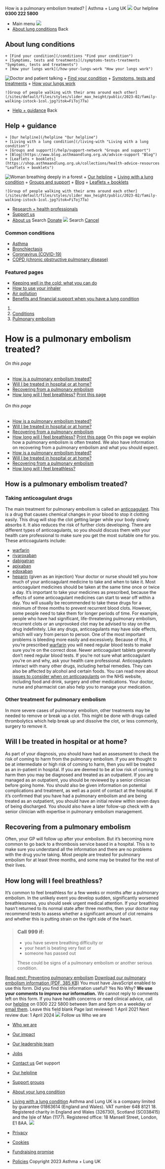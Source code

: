 
How is a pulmonary embolism treated? | Asthma + Lung UK
 [![](/themes/custom/asthma-lung-uk/images/aluk-logo.png)](/ "Homepage")
 Our helpline **0300 222 5800**
* Main menu
![](/wingsuit/asthma-lung-uk/images/aluk-logo.png)
* [About lung conditions](#about "About lung conditions")
 Back
 
## About lung conditions
	+ [Find your condition](/conditions "Find your condition")
	+ [Symptoms, tests and treatments](/symptoms-tests-treatments "Symptoms, tests and treatments")
	+ [How your lungs work](/how-your-lungs-work "How your lungs work")
![Doctor and patient talking](/sites/default/files/styles/slider_max_height/public/2023-02/119589.jpg?itok=IfMKqhqJ)
	+ [Find your condition](/conditions)
	+ [Symptoms, tests and treatments](/symptoms-tests-treatments)
	+ [How your lungs work](/how-your-lungs-work)
	
	
	![Group of people walking with their arms around each other](/sites/default/files/styles/slider_max_height/public/2023-02/family-walking-istock-1col.jpg?itok=FiToj77a)
* [Help + guidance](#get-support "Help + guidance")
 Back
 
## Help + guidance
	+ [Our helpline](/helpline "Our helpline")
	+ [Living with a lung condition](/living-with "Living with a lung condition")
	+ [Groups and support](/help/support-network "Groups and support")
	+ [Blog](https://www.blog.asthmaandlung.org.uk/advice-support "Blog")
	+ [Leaflets + booklets](https://shop.asthmaandlung.org.uk/collections/health-advice-resources "Leaflets + booklets")
![Woman breathing deeply in a forest](/sites/default/files/styles/slider_max_height/public/2023-02/A%2BLUK%20Generic73.jpg?itok=IY-jWei3)
	+ [Our helpline](/helpline)
	+ [Living with a lung condition](/living-with)
	+ [Groups and support](/help/support-network)
	+ [Blog](https://www.blog.asthmaandlung.org.uk/advice-support)
	+ [Leaflets + booklets](https://shop.asthmaandlung.org.uk/collections/health-advice-resources "Leaflets and booklets about lung conditions")
	
	
	![Group of people walking with their arms around each other](/sites/default/files/styles/slider_max_height/public/2023-02/family-walking-istock-1col.jpg?itok=FiToj77a)
* [Research + health professionals](/research-health-professionals "Research + health professionals")
* [Support us](/support-us "Support us")
* [About us](/about-us "About us")
Search
[Donate](https://action.asthmaandlung.org.uk/page/99720/donate/1?ea_tracking_id=General_WebsiteALUK_Header_Regular "Donate") 
 [![](/themes/custom/asthma-lung-uk/images/aluk-logo.png)](/ "Homepage")
Search
[Cancel](#)
### Common conditions
* [Asthma](/conditions/asthma)
* [Bronchiectasis](/conditions/bronchiectasis)
* [Coronavirus (COVID-19)](/conditions/coronavirus)
* [COPD (chronic obstructive pulmonary disease)](/conditions/copd-chronic-obstructive-pulmonary-disease)
### Featured pages
* [Keeping well in the cold: what you can do](/living-with/cold-weather)
* [How to use your inhaler](/living-with/inhaler-videos)
* [Air pollution](/living-with/air-pollution)
* [Benefits and financial support when you have a lung condition](/living-with/benefits)
1. 
3. [Conditions](/conditions)
5. [Pulmonary embolism](/conditions/pulmonary-embolism)
# How is a pulmonary embolism treated?
###### On this page
* [How is a pulmonary embolism treated?](#treatment)
* [Will I be treated in hospital or at home?](#hospital-home)
* [Recovering from a pulmonary embolism](#recovery)
* [How long will I feel breathless?](#breathless)
[Print this page](javascript:window.print();) 
###### On this page
* [How is a pulmonary embolism treated?](#treatment)
* [Will I be treated in hospital or at home?](#hospital-home)
* [Recovering from a pulmonary embolism](#recovery)
* [How long will I feel breathless?](#breathless)
[Print this page](javascript:window.print();) 
On this page we explain how a pulmonary embolism is often treated. We also have information on recovering from a pulmonary embolism and what you should expect.
* [How is a pulmonary embolism treated?](#treatment)
* [Will I be treated in hospital or at home?](#hospital-home)
* [Recovering from a pulmonary embolism](#recovery)
* [How long will I feel breathless?](#breathless)
## How is a pulmonary embolism treated?
### Taking anticoagulant drugs
The main treatment for pulmonary embolism is called an [anticoagulant](https://www.nhs.uk/conditions/anticoagulants/). This is a drug that causes chemical changes in your blood to stop it clotting easily. This drug will stop the clot getting larger while your body slowly absorbs it. It also reduces the risk of further clots developing.
There are different types of anticoagulants, so you should discuss them with your health care professional to make sure you get the most suitable one for you. These anticoagulants include:
* [warfarin](https://www.nhs.uk/medicines/warfarin/)
* [rivaroxaban](https://www.nhs.uk/medicines/rivaroxaban/)
* [dabigatran](https://www.nhs.uk/medicines/dabigatran/)
* [apixaban](https://www.nhs.uk/medicines/apixaban/)
* [edoxaban](https://www.nhs.uk/medicines/edoxaban/)
* [heparin](https://www.nhs.uk/conditions/anticoagulants/) (given as an injection)
Your doctor or nurse should tell you how much of your anticoagulant medicine to take and when to take it. Most anticoagulant medicines should be taken at the same time once or twice a day. It’s important to take your medicines as prescribed, because the effects of some anticoagulant medicines can start to wear off within a day.
You will usually be recommended to take these drugs for a minimum of three months to prevent recurrent blood clots. However, some people need to take them for longer periods of time. For example, people who have had significant, life-threatening pulmonary embolism, recurrent clots or an unprovoked clot may be advised to stay on the drug indefinitely.
Like any drugs, anticoagulants may have side effects, which will vary from person to person. One of the most important problems is bleeding more easily and excessively. Because of this, if you’re prescribed [warfarin](https://www.nhs.uk/medicines/warfarin/) you will need regular blood tests to make sure you’re on the correct dose. Newer anticoagulant tablets generally don’t need regular blood tests. If you’re not sure what anticoagulant you’re on and why, ask your health care professional.
Anticoagulants interact with many other drugs, including herbal remedies. They can also be affected by alcohol and certain foods. You can read more about [issues to consider when on anticoagulants](https://www.nhs.uk/conditions/anticoagulants/considerations/) on the NHS website, including food and drink, surgery and other medications. Your doctor, nurse and pharmacist can also help you to manage your medication.
### Other treatment for pulmonary embolism
In more severe cases of pulmonary embolism, other treatments may be needed to remove or break up a clot. This might be done with drugs called thrombolytics which help break up and dissolve the clot, or less commonly, surgery to remove it.
## Will I be treated in hospital or at home?
As part of your diagnosis, you should have had an assessment to check the risk of coming to harm from the pulmonary embolism. If you are thought to be at intermediate or high risk of coming to harm, then you will be treated as an in-patient in hospital. If you are deemed to be at low risk of coming to harm then you may be diagnosed and treated as an outpatient.
If you are managed as an outpatient, you should be reviewed by a senior clinician before going home. You should also be given information on potential complications and treatment, as well as a point of contact at the hospital.
If it’s confirmed that you have had a pulmonary embolism and are being treated as an outpatient, you should have an initial review within seven days of being discharged. You should also have a later follow-up check with a senior clinician with expertise in pulmonary embolism management.
## Recovering from a pulmonary embolism
Often, your GP will follow up after your embolism. But it’s becoming more common to go back to a thrombosis service based in a hospital. This is to make sure you understand all the information and there are no problems with the drug you’re taking.
Most people are treated for pulmonary embolism for at least three months, and some may be treated for the rest of their lives.
## How long will I feel breathless?
It’s common to feel breathless for a few weeks or months after a pulmonary embolism. In the unlikely event you develop sudden, significantly worsened breathlessness, you should seek urgent medical attention.
If your breathing hasn’t returned to its normal state after three months, then your doctor may recommend tests to assess whether a significant amount of clot remains and whether this is putting strain on the right side of the heart.
> ### Call 999 if:
> 
> 
> * you have severe breathing difficulty or
> * your heart is beating very fast or
> * someone has passed out
> 
> These could be signs of a pulmonary embolism or another serious condition.
> 
> 
> 
[Read next: Preventing pulmonary embolism](https://www.blf.org.uk/support-for-you/pulmonary-embolism/prevention)
 [Download our pulmonary embolism information (PDF, 385 KB)](https://www.blf.org.uk/sites/default/files/Pulmonary_embolism_V4.pdf)
You must have JavaScript enabled to use this form.
Did you find this information useful?
Yes
No
Why?
**We use your comments to improve our information.** We cannot reply to comments left on this form. If you have health concerns or need clinical advice, call our [helpline](/helpline) on 0300 222 5800 between 9am and 5pm on a weekday or [email them](/helpline).
Leave this field blank
Page last reviewed: 
1 April 2021
Next review due: 
1 April 2024
 [![](/sites/default/files/2023-01/footer-logo%20%281%29.png)](/ "Homepage")
Follow us
 Who we are
 
* [Who we are](/about-us/who-we-are)
* [Our impact](/about-us/our-impact)
* [Our leadership team](/about-us/our-leadership-team)
* [Jobs](/work-us)
* [Contact us](/about-us/contact-us)
 Get support
 
* [Our helpline](/helpline)
* [Support groups](/help/support-network)
* [About your lung condition](/conditions)
* [Living with a lung condition](/living-with)
Asthma and Lung UK is a company limited by guarantee 01863614 (England and Wales). VAT number 648 8121 18.
Registered charity in England and Wales (326730), Scotland (SC038415) and the Isle of Man (1177). Registered office: 18 Mansell Street, London, E1 8AA.
[![](/sites/default/files/2023-01/reg-logo%20%281%29.png)](https://www.fundraisingregulator.org.uk)
![]()
![]()
* [Privacy](/privacy-policy)
* [Cookies](/cookies-how-we-use-them)
* [Fundraising promise](/fundraising-promise)
* [Policies](/about-us/policies)
 Copyright 2023 Asthma + Lung UK
 
